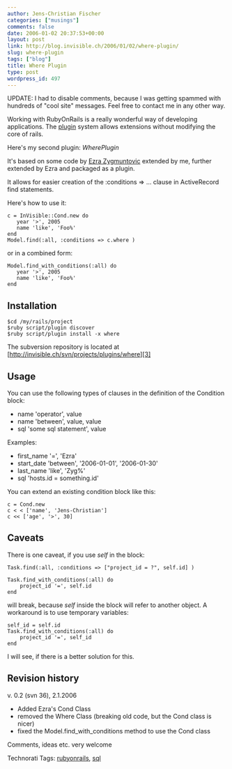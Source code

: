 ```yaml
---
author: Jens-Christian Fischer
categories: ["musings"]
comments: false
date: 2006-01-02 20:37:53+00:00
layout: post
link: http://blog.invisible.ch/2006/01/02/where-plugin/
slug: where-plugin
tags: ["blog"]
title: Where Plugin
type: post
wordpress_id: 497
---
```


UPDATE: I had to disable comments, because I was getting spammed with hundreds of "cool site" messages. Feel free to contact me in any other way.

Working with RubyOnRails is a really wonderful way of developing applications. The [plugin][1] system allows extensions without modifying the core of rails.

Here's my second plugin: _WherePlugin_

It's based on some code by [Ezra Zygmuntovic][2] extended by me, further extended by Ezra and packaged as a plugin.

It allows for easier creation of the :conditions => ... clause in ActiveRecord find statements.

Here's how to use it:

    c = InVisible::Cond.new do
       year '>', 2005
       name 'like', 'Foo%'
    end
    Model.find(:all, :conditions => c.where )

or in a combined form:

    Model.find_with_conditions(:all) do
       year '>', 2005
       name 'like', 'Foo%'
    end

## Installation 

    $cd /my/rails/project
    $ruby script/plugin discover
    $ruby script/plugin install -x where

The subversion repository is located at [http://invisible.ch/svn/projects/plugins/where][3]


## Usage

You can use the following types of clauses in the definition of the Condition block:

  * name 'operator', value
  * name 'between', value, value
  * sql 'some sql statement', value
  
Examples:

  * first_name '=', 'Ezra'
  * start_date 'between', '2006-01-01', '2006-01-30'
  * last_name 'like', 'Zyg%'
  * sql 'hosts.id = something.id'

You can extend an existing condition block like this:

    c = Cond.new
    c < < ['name', 'Jens-Christian']
    c << ['age', '>', 30]

## Caveats

There is one caveat, if you use _self_ in the block:

    Task.find(:all, :conditions => ["project_id = ?", self.id] )

    Task.find_with_conditions(:all) do
        project_id '=', self.id
    end

will break, because _self_ inside the block will refer to another object. A workaround is to use temporary variables:

    self_id = self.id
    Task.find_with_conditions(:all) do
        project_id '=', self_id
    end

I will see, if there is a better solution for this.



## Revision history

v. 0.2 (svn 36), 2.1.2006

  * Added Ezra's Cond Class
  * removed the Where Class (breaking old code, but the Cond class is nicer)
  * fixed the Model.find_with_conditions method to use the Cond class 

  
Comments, ideas etc. very welcome


[1]: http://wiki.rubyonrails.com/rails/pages/Plugins
[2]: http://brainspl.at/
[3]: http://invisible.ch/svn/projects/plugins/where


Technorati Tags: [rubyonrails](http://www.technorati.com/tag/rubyonrails), [sql](http://www.technorati.com/tag/sql)
